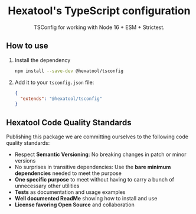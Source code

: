 <h1 align="center">
  Hexatool's TypeScript configuration
</h1>

<p align="center">
   TSConfig for working with Node 16 + ESM + Strictest.
</p>

## How to use

1. Install the dependency
   ```bash
   npm install --save-dev @hexatool/tsconfig
   ```
2. Add it to your `tsconfig.json` file:
   ```json
   {
     "extends": "@hexatool/tsconfig"
   }

## Hexatool Code Quality Standards

Publishing this package we are committing ourselves to the following code quality standards:

- Respect **Semantic Versioning**: No breaking changes in patch or minor versions
- No surprises in transitive dependencies: Use the **bare minimum dependencies** needed to meet the purpose
- **One specific purpose** to meet without having to carry a bunch of unnecessary other utilities
- **Tests** as documentation and usage examples
- **Well documented ReadMe** showing how to install and use
- **License favoring Open Source** and collaboration
